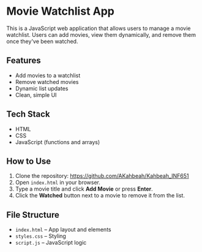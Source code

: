 # Movie Watchlist App
This is a JavaScript web application that allows users to manage a movie watchlist. Users can add movies, view them dynamically, and remove them once they've been watched.

## Features
- Add movies to a watchlist
- Remove watched movies
- Dynamic list updates
- Clean, simple UI

## Tech Stack
- HTML
- CSS
- JavaScript (functions and arrays)

## How to Use
1. Clone the repository: https://github.com/AKahbeah/Kahbeah_INF651
2. Open `index.html` in your browser.
3. Type a movie title and click **Add Movie** or press **Enter**.
4. Click the **Watched** button next to a movie to remove it from the list.

## File Structure
- `index.html` – App layout and elements
- `styles.css` – Styling
- `script.js` – JavaScript logic
